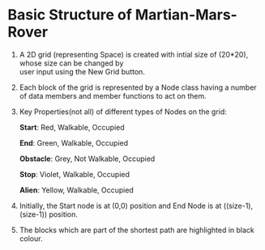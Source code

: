 # Basic Structure of Martian-Mars-Rover

1. A 2D grid (representing Space) is created with intial size of (20*20), whose size can be changed by  
   user input using the New Grid button. 

2. Each block of the grid is represented by a Node class having a number of data members and member
   functions to act on them.

3. Key Properties(not all) of different types of Nodes on the grid:

    <b>Start</b>: Red, Walkable, Occupied

    <b>End</b>: Green, Walkable, Occupied

    <b>Obstacle</b>: Grey, Not Walkable, Occupied

    <b>Stop</b>: Violet, Walkable, Occupied
    
    <b>Alien</b>: Yellow, Walkable, Occupied

4. Initially, the Start node is at (0,0) position and End Node is at ((size-1),(size-1)) position.

5. The blocks which are part of the shortest path are highlighted in black colour.
